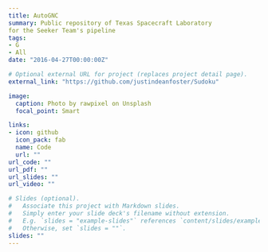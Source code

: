 ```yaml
---
title: AutoGNC
summary: Public repository of Texas Spacecraft Laboratory
for the Seeker Team's pipeline
tags:
- G
- All
date: "2016-04-27T00:00:00Z"

# Optional external URL for project (replaces project detail page).
external_link: "https://github.com/justindeanfoster/Sudoku"

image:
  caption: Photo by rawpixel on Unsplash
  focal_point: Smart

links:
- icon: github
  icon_pack: fab
  name: Code
  url: ""
url_code: ""
url_pdf: ""
url_slides: ""
url_video: ""

# Slides (optional).
#   Associate this project with Markdown slides.
#   Simply enter your slide deck's filename without extension.
#   E.g. `slides = "example-slides"` references `content/slides/example-slides.md`.
#   Otherwise, set `slides = ""`.
slides: ""
---
```

